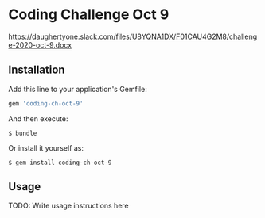 # Coding Challenge Oct 9

https://daughertyone.slack.com/files/U8YQNA1DX/F01CAU4G2M8/challenge-2020-oct-9.docx


## Installation

Add this line to your application's Gemfile:

```ruby
gem 'coding-ch-oct-9'
```

And then execute:

    $ bundle

Or install it yourself as:

    $ gem install coding-ch-oct-9

## Usage

TODO: Write usage instructions here
